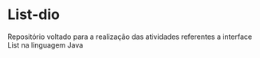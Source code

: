# List-dio
Repositório voltado para a realização das atividades referentes a interface List na linguagem Java
